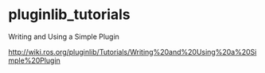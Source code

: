 # pluginlib_tutorials
Writing and Using a Simple Plugin

http://wiki.ros.org/pluginlib/Tutorials/Writing%20and%20Using%20a%20Simple%20Plugin
